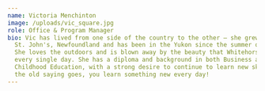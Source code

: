 ```yaml
---
name: Victoria Menchinton
image: /uploads/vic_square.jpg
role: Office & Program Manager
bio: Vic has lived from one side of the country to the other – she grew up in
  St. John's, Newfoundland and has been in the Yukon since the summer of 2018.
  She loves the outdoors and is blown away by the beauty that Whitehorse offers
  every single day. She has a diploma and background in both Business and Early
  Childhood Education, with a strong desire to continue to learn new skills. As
  the old saying goes, you learn something new every day!
---
```

